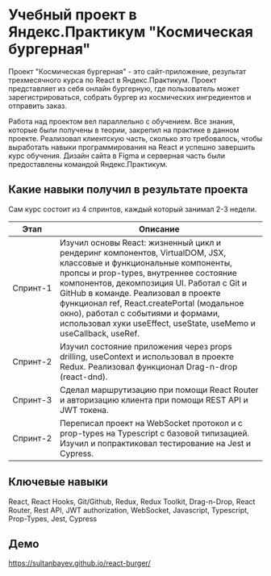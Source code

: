 # Учебный проект в Яндекс.Практикум "Космическая бургерная"

Проект "Космическая бургерная" - это сайт-приложение, результат трехмесячного курса по React в Яндекс.Практикум.
Проект представляет из себя онлайн бургерную, где пользователь может зарегистрироваться, собрать бургер из космических ингредиентов и отправить заказ.

Работа над проектом вел параллельно с обучением. Все знания, которые были получены в теории, закрепил на практике в данном проекте. Реализовал клиентскую часть, сколько это требовалось, чтобы выработать навыки программирования на React и успешно завершить курс обучения. Дизайн сайта в Figma и серверная часть были предоставлены командой Яндекс.Практикум.

## Какие навыки получил в результате проекта

Сам курс состоит из 4 спринтов, каждый который занимал 2-3 недели.

| Этап      | Описание |
| ----------- | ----------- |
| Спринт-1    | Изучил основы React: жизненный цикл и рендеринг компонентов, VirtualDOM, JSX, классовые и функциональные компоненты, пропсы и prop-types, внутреннее состояние компонентов, декомпозиция UI. Работал с Git и GitHub в команде. Реализовал в проекте функционал ref, React.createPortal (модальное окно), работал с событиями и формами, использовал хуки useEffect, useState, useMemo и useCallback, useRef.       |
| Спринт-2    | Изучил состояние приложения через props drilling, useContext и использовал в проекте Redux. Реализовал функционал Drag-n-drop (react-dnd).        |
| Спринт-3    | Сделал маршрутизацию при помощи React Router и авторизацию клиента при помощи REST API и JWT токена.        |
| Спринт-2    | Переписал проект на WebSocket протокол и с prop-types на Typescript с базовой типизацией. Изучил и попрактиковал тестирование на Jest и Cypress.        |

## Ключевые навыки

React, React Hooks, Git/Github, Redux, Redux Toolkit, Drag-n-Drop, React Router, Rest API, JWT authorization, WebSocket, Javascript, Typescript, Prop-Types, Jest, Cypress

## Демо

https://sultanbayev.github.io/react-burger/
